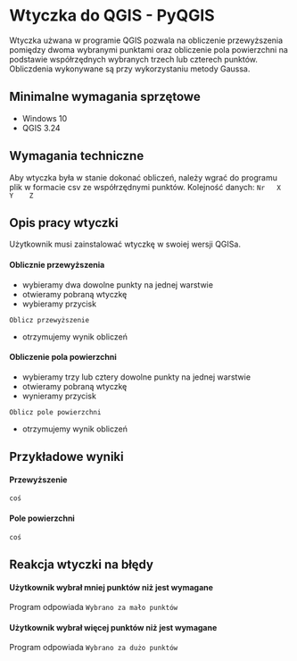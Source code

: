 # Wtyczka do QGIS - PyQGIS
Wtyczka użwana w programie QGIS pozwala na obliczenie przewyższenia pomiędzy dwoma wybranymi punktami oraz obliczenie pola powierzchni na podstawie współrzędnych wybranych trzech lub czterech punktów. Obliczdenia wykonywane są przy wykorzystaniu metody Gaussa.
## Minimalne wymagania sprzętowe 
- Windows 10
- QGIS 3.24
## Wymagania techniczne
Aby wtyczka była w stanie dokonać obliczeń, należy wgrać do programu plik w formacie csv ze współrzędnymi punktów. 
Kolejność danych: ```Nr   X    Y    Z```
## Opis pracy wtyczki
Użytkownik musi zainstalować wtyczkę w swoiej wersji QGISa.
#### Oblicznie przewyższenia
- wybieramy dwa dowolne punkty na jednej warstwie
- otwieramy pobraną wtyczkę
- wybieramy przycisk
```
Oblicz przewyższenie
```
- otrzymujemy wynik obliczeń
#### Obliczenie pola powierzchni
- wybieramy trzy lub cztery dowolne punkty na jednej warstwie 
- otwieramy pobraną wtyczkę 
- wynieramy przycisk 
```
Oblicz pole powierzchni
```
- otrzymujemy wynik obliczeń
## Przykładowe wyniki
#### Przewyższenie
```
coś
```
#### Pole powierzchni
```
coś
```
## Reakcja wtyczki na błędy
#### Użytkownik wybrał mniej punktów niż jest wymagane
Program odpowiada ```Wybrano za mało punktów```
#### Użytkownik wybrał więcej punktów niż jest wymagane 
Program odpowiada ```Wybrano za dużo punktów```

